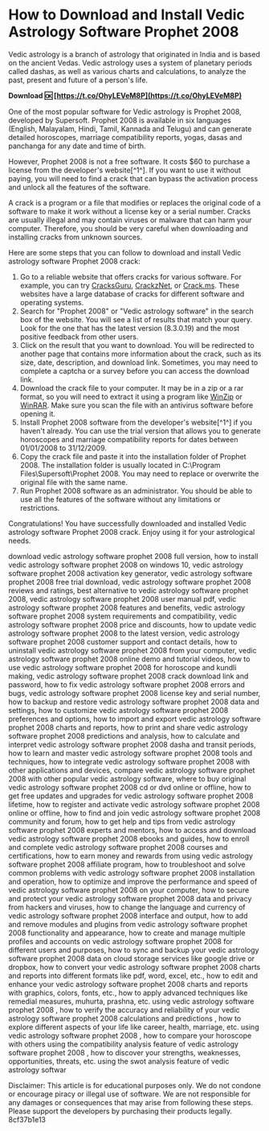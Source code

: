 
 
# How to Download and Install Vedic Astrology Software Prophet 2008
 
Vedic astrology is a branch of astrology that originated in India and is based on the ancient Vedas. Vedic astrology uses a system of planetary periods called dashas, as well as various charts and calculations, to analyze the past, present and future of a person's life.
 
**Download 🆗 [https://t.co/OhyLEVeM8P](https://t.co/OhyLEVeM8P)**


 
One of the most popular software for Vedic astrology is Prophet 2008, developed by Supersoft. Prophet 2008 is available in six languages (English, Malayalam, Hindi, Tamil, Kannada and Telugu) and can generate detailed horoscopes, marriage compatibility reports, yogas, dasas and panchanga for any date and time of birth.
 
However, Prophet 2008 is not a free software. It costs $60 to purchase a license from the developer's website[^1^]. If you want to use it without paying, you will need to find a crack that can bypass the activation process and unlock all the features of the software.
 
A crack is a program or a file that modifies or replaces the original code of a software to make it work without a license key or a serial number. Cracks are usually illegal and may contain viruses or malware that can harm your computer. Therefore, you should be very careful when downloading and installing cracks from unknown sources.
 
Here are some steps that you can follow to download and install Vedic astrology software Prophet 2008 crack:
 
1. Go to a reliable website that offers cracks for various software. For example, you can try [CracksGuru](https://cracksguru.com/), [CrackzNet](https://www.crackznet.com/), or [Crack.ms](https://www.crack.ms/). These websites have a large database of cracks for different software and operating systems.
2. Search for "Prophet 2008" or "Vedic astrology software" in the search box of the website. You will see a list of results that match your query. Look for the one that has the latest version (8.3.0.19) and the most positive feedback from other users.
3. Click on the result that you want to download. You will be redirected to another page that contains more information about the crack, such as its size, date, description, and download link. Sometimes, you may need to complete a captcha or a survey before you can access the download link.
4. Download the crack file to your computer. It may be in a zip or a rar format, so you will need to extract it using a program like [WinZip](https://www.winzip.com/) or [WinRAR](https://www.win-rar.com/). Make sure you scan the file with an antivirus software before opening it.
5. Install Prophet 2008 software from the developer's website[^1^] if you haven't already. You can use the trial version that allows you to generate horoscopes and marriage compatibility reports for dates between 01/01/2008 to 31/12/2009.
6. Copy the crack file and paste it into the installation folder of Prophet 2008. The installation folder is usually located in C:\Program Files\Supersoft\Prophet 2008\. You may need to replace or overwrite the original file with the same name.
7. Run Prophet 2008 software as an administrator. You should be able to use all the features of the software without any limitations or restrictions.

Congratulations! You have successfully downloaded and installed Vedic astrology software Prophet 2008 crack. Enjoy using it for your astrological needs.
 
download vedic astrology software prophet 2008 full version,  how to install vedic astrology software prophet 2008 on windows 10,  vedic astrology software prophet 2008 activation key generator,  vedic astrology software prophet 2008 free trial download,  vedic astrology software prophet 2008 reviews and ratings,  best alternative to vedic astrology software prophet 2008,  vedic astrology software prophet 2008 user manual pdf,  vedic astrology software prophet 2008 features and benefits,  vedic astrology software prophet 2008 system requirements and compatibility,  vedic astrology software prophet 2008 price and discounts,  how to update vedic astrology software prophet 2008 to the latest version,  vedic astrology software prophet 2008 customer support and contact details,  how to uninstall vedic astrology software prophet 2008 from your computer,  vedic astrology software prophet 2008 online demo and tutorial videos,  how to use vedic astrology software prophet 2008 for horoscope and kundli making,  vedic astrology software prophet 2008 crack download link and password,  how to fix vedic astrology software prophet 2008 errors and bugs,  vedic astrology software prophet 2008 license key and serial number,  how to backup and restore vedic astrology software prophet 2008 data and settings,  how to customize vedic astrology software prophet 2008 preferences and options,  how to import and export vedic astrology software prophet 2008 charts and reports,  how to print and share vedic astrology software prophet 2008 predictions and analysis,  how to calculate and interpret vedic astrology software prophet 2008 dasha and transit periods,  how to learn and master vedic astrology software prophet 2008 tools and techniques,  how to integrate vedic astrology software prophet 2008 with other applications and devices,  compare vedic astrology software prophet 2008 with other popular vedic astrology software,  where to buy original vedic astrology software prophet 2008 cd or dvd online or offline,  how to get free updates and upgrades for vedic astrology software prophet 2008 lifetime,  how to register and activate vedic astrology software prophet 2008 online or offline,  how to find and join vedic astrology software prophet 2008 community and forum,  how to get help and tips from vedic astrology software prophet 2008 experts and mentors,  how to access and download vedic astrology software prophet 2008 ebooks and guides,  how to enroll and complete vedic astrology software prophet 2008 courses and certifications,  how to earn money and rewards from using vedic astrology software prophet 2008 affiliate program,  how to troubleshoot and solve common problems with vedic astrology software prophet 2008 installation and operation,  how to optimize and improve the performance and speed of vedic astrology software prophet 2008 on your computer,  how to secure and protect your vedic astrology software prophet 2008 data and privacy from hackers and viruses,  how to change the language and currency of vedic astrology software prophet 2008 interface and output,  how to add and remove modules and plugins from vedic astrology software prophet 2008 functionality and appearance,  how to create and manage multiple profiles and accounts on vedic astrology software prophet 2008 for different users and purposes,  how to sync and backup your vedic astrology software prophet 2008 data on cloud storage services like google drive or dropbox,  how to convert your vedic astrology software prophet 2008 charts and reports into different formats like pdf, word, excel, etc.,  how to edit and enhance your vedic astrology software prophet 2008 charts and reports with graphics, colors, fonts, etc.,  how to apply advanced techniques like remedial measures, muhurta, prashna, etc. using vedic astrology software prophet 2008 ,  how to verify the accuracy and reliability of your vedic astrology software prophet 2008 calculations and predictions ,  how to explore different aspects of your life like career, health, marriage, etc. using vedic astrology software prophet 2008 ,  how to compare your horoscope with others using the compatibility analysis feature of vedic astrology software prophet 2008 ,  how to discover your strengths, weaknesses, opportunities, threats, etc. using the swot analysis feature of vedic astrology softwar
 
Disclaimer: This article is for educational purposes only. We do not condone or encourage piracy or illegal use of software. We are not responsible for any damages or consequences that may arise from following these steps. Please support the developers by purchasing their products legally.
 8cf37b1e13
 
